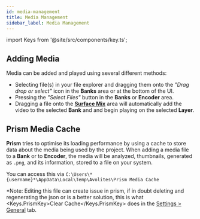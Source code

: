 ```yaml
---
id: media-management
title: Media Management
sidebar_label: Media Management
---
```


import Keys from '@site/src/components/key.ts';

## Adding Media

Media can be added and played using several different methods:

<!--
- Selecting file(s) in your file explorer and dragging them onto the *"Drag drop or select"* icon in the **Bank** area or at the bottom of the UI.
- Pressing the *"Select Files"* button in the **Banks** or **Encoder** area.
- Dragging a file onto the **Media Player** will automatically add the video to the Bank and begin playing.
-->

<!--
- Selecting file(s) in your file explorer and dragging them onto the *"Drag drop or select"* icon in the **Banks** area or at the bottom of the UI.
- Pressing the *"Select Files"* button in the **Banks** or **Encoder** area.
- Dragging a file onto the [**Surface Mix**](../play/layers#surface-mix) area will automatically add the video to the selected **Bank** and and begin playing on the selected **Layer**.
-->


- Selecting file(s) in your file explorer and dragging them onto the *"Drag drop or select"* icon in the **Banks** area or at the bottom of the UI.
- Pressing the *"Select Files"* button in the **Banks** or **Encoder** area.
- Dragging a file onto the [**Surface Mix**](../play/layers#surface-mix) area will automatically add the video to the selected **Bank** and and begin playing on the selected **Layer**.


## Prism Media Cache

**Prism** tries to optimise its loading performance by using a cache to store data about the media being used by the project. When adding a media file to a **Bank** or to **Encoder**, the media will be analyzed, thumbnails, generated as `.png`, and its information, stored to a file on your system. 

You can access this via `C:\Users\*{username}*\AppData\Local\Temp\Avolites\Prism Media Cache`

*Note: Editing this file can create issue in prism, if in doubt deleting and regenerating the json or is a better solution, this is what <Keys.PrismKey>Clear Cache</Keys.PrismKey> does in the [Settings > General](../settings/settings-general#cache) tab.